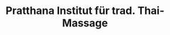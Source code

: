 ---
title: "Pratthana Institut für trad. Thai-Massage"
url: /berlin/pratthana-institut-fuer-trad-thai-massage/
shop: Massage
---